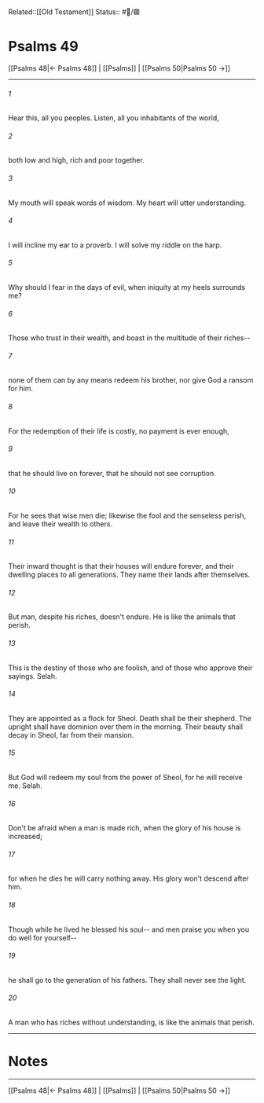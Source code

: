 Related::[[Old Testament]]
Status:: #📖/🟥
# Psalms 49

[[Psalms 48|← Psalms 48]] | [[Psalms]] | [[Psalms 50|Psalms 50 →]]
***



###### 1 
Hear this, all you peoples. Listen, all you inhabitants of the world, 

###### 2 
both low and high, rich and poor together. 

###### 3 
My mouth will speak words of wisdom. My heart will utter understanding. 

###### 4 
I will incline my ear to a proverb. I will solve my riddle on the harp. 

###### 5 
Why should I fear in the days of evil, when iniquity at my heels surrounds me? 

###### 6 
Those who trust in their wealth, and boast in the multitude of their riches-- 

###### 7 
none of them can by any means redeem his brother, nor give God a ransom for him. 

###### 8 
For the redemption of their life is costly, no payment is ever enough, 

###### 9 
that he should live on forever, that he should not see corruption. 

###### 10 
For he sees that wise men die; likewise the fool and the senseless perish, and leave their wealth to others. 

###### 11 
Their inward thought is that their houses will endure forever, and their dwelling places to all generations. They name their lands after themselves. 

###### 12 
But man, despite his riches, doesn't endure. He is like the animals that perish. 

###### 13 
This is the destiny of those who are foolish, and of those who approve their sayings. Selah. 

###### 14 
They are appointed as a flock for Sheol. Death shall be their shepherd. The upright shall have dominion over them in the morning. Their beauty shall decay in Sheol, far from their mansion. 

###### 15 
But God will redeem my soul from the power of Sheol, for he will receive me. Selah. 

###### 16 
Don't be afraid when a man is made rich, when the glory of his house is increased; 

###### 17 
for when he dies he will carry nothing away. His glory won't descend after him. 

###### 18 
Though while he lived he blessed his soul-- and men praise you when you do well for yourself-- 

###### 19 
he shall go to the generation of his fathers. They shall never see the light. 

###### 20 
A man who has riches without understanding, is like the animals that perish.

---
# Notes


***
[[Psalms 48|← Psalms 48]] | [[Psalms]] | [[Psalms 50|Psalms 50 →]]
